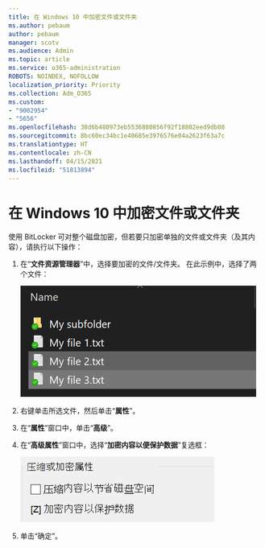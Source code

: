 ```yaml
---
title: 在 Windows 10 中加密文件或文件夹
ms.author: pebaum
author: pebaum
manager: scotv
ms.audience: Admin
ms.topic: article
ms.service: o365-administration
ROBOTS: NOINDEX, NOFOLLOW
localization_priority: Priority
ms.collection: Adm_O365
ms.custom:
- "9002954"
- "5656"
ms.openlocfilehash: 38d6b480973eb5536880856f92f18802eed9db08
ms.sourcegitcommit: 8bc60ec34bc1e40685e3976576e04a2623f63a7c
ms.translationtype: HT
ms.contentlocale: zh-CN
ms.lasthandoff: 04/15/2021
ms.locfileid: "51813894"
---
```

# <a name="encrypt-files-or-folder-in-windows-10"></a>在 Windows 10 中加密文件或文件夹

使用 BitLocker 可对整个磁盘加密，但若要只加密单独的文件或文件夹（及其内容），请执行以下操作：

1. 在“**文件资源管理器**”中，选择要加密的文件/文件夹。 在此示例中，选择了两个文件：

    ![选择要加密的文件或文件夹](media/select-for-encrypting.png)

2. 右键单击所选文件，然后单击“**属性**”。

3. 在“**属性**”窗口中，单击“**高级**”。

4. 在“**高级属性**”窗口中，选择“**加密内容以便保护数据**”复选框：

    ![加密内容](media/encrypt-contents.png)

5. 单击“确定”。
